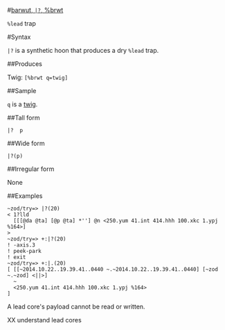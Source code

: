 #[barwut, `|?`, %brwt](#brwt)

`%lead` trap

#Syntax

`|?` is a synthetic hoon that produces a dry `%lead` trap.

##Produces

Twig: `[%brwt q=twig]`

##Sample

`q` is a [twig]().

##Tall form

    |?  p

##Wide form

    |?(p)

##Irregular form

None

##Examples


    ~zod/try=> |?(20)
    < 1?lld
      [[[@da @ta] [@p @ta] *''] @n <250.yum 41.int 414.hhh 100.xkc 1.ypj %164>]
    >
    ~zod/try=> +:|?(20)
    ! -axis.3
    ! peek-park
    ! exit
    ~zod/try=> +:|.(20)
    [ [[~2014.10.22..19.39.41..0440 ~.~2014.10.22..19.39.41..0440] [~zod ~.~zod] <||>]
      ~
      <250.yum 41.int 414.hhh 100.xkc 1.ypj %164>
    ]

A lead core's payload cannot be read or written.

XX understand lead cores
